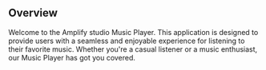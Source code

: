 ## Overview
Welcome to the Amplify studio Music Player. This application is designed to provide users with a seamless and enjoyable experience for listening to their favorite music. Whether you're a casual listener or a music enthusiast, our Music Player has got you covered.

